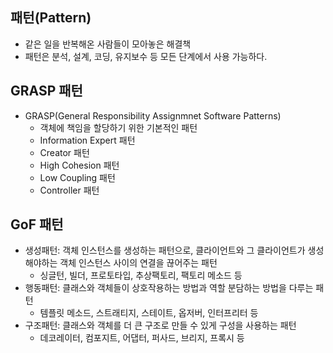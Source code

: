 ## 패턴(Pattern)
- 같은 일을 반복해온 사람들이 모아놓은 해결책
- 패턴은 분석, 설계, 코딩, 유지보수 등 모든 단계에서 사용 가능하다.

## GRASP 패턴
- GRASP(General Responsibility Assignmnet Software Patterns)
    - 객체에 책임을 할당하기 위한 기본적인 패턴
    - Information Expert 패턴
    - Creator 패턴
    - High Cohesion 패턴
    - Low Coupling 패턴
    - Controller 패턴

## GoF 패턴
- 생성패턴: 객체 인스턴스를 생성하는 패턴으로, 클라이언트와 그 클라이언트가 생성해야하는 객체 인스턴스 사이의 연결을 끊어주는 패턴
  - 싱글턴, 빌더, 프로토타입, 추상팩토리, 팩토리 메소드 등
- 행동패턴: 클래스와 객체들이 상호작용하는 방법과 역할 분담하는 방법을 다루는 패턴
  - 템플릿 메소드, 스트래티지, 스테이트, 옵저버, 인터프리터 등
- 구조패턴: 클래스와 객체를 더 큰 구조로 만들 수 있게 구성을 사용하는 패턴
  - 데코레이터, 컴포지트, 어댑터, 퍼사드, 브리지, 프록시 등